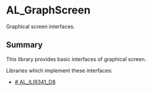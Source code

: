 # AL_GraphScreen

Graphical screen interfaces.

## Summary

This library provides basic interfaces of graphical screen.

Libraries which implement these interfaces:

* [# AL_ILI9341_D8](../AL_ILI9341_D8/README.md)
